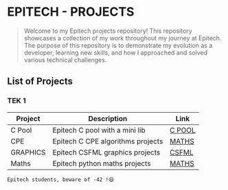 # EPITECH - PROJECTS

> Welcome to my Epitech projects repository!
> This repository showcases a collection of my work throughout my journey at Epitech. The purpose of this repository is to demonstrate my evolution as a developer, learning new skills, and how I approached and solved various technical challenges.


## List of Projects

### TEK 1

| Project | Description | Link |
| ------- | ----------- | ---- |
| C Pool | Epitech C pool with a mini lib | [C POOL](https://github.com/Leorevoir/Epitech-projects/tree/main/Tek1/cpool) |
| CPE | Epitech C CPE algorithms projects | [MATHS](https://github.com/Leorevoir/Epitech-projects/tree/main/Tek1/CPE) |
| GRAPHICS | Epitech CSFML graphics projects | [CSFML](https://github.com/Leorevoir/Epitech-projects/tree/main/Tek1/CSFML) |
| Maths | Epitech python maths projects | [MATHS](https://github.com/Leorevoir/Epitech-projects/tree/main/Tek1/maths) |


`Epitech students, beware of -42 !😆`

